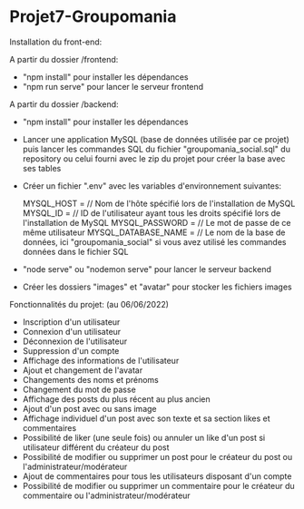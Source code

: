 # Projet7-Groupomania

Installation du front-end:

A partir du dossier /frontend:
- "npm install" pour installer les dépendances
- "npm run serve" pour lancer le serveur frontend

A partir du dossier /backend:
- "npm install" pour installer les dépendances
- Lancer une application MySQL (base de données utilisée par ce projet) puis lancer les commandes SQL du fichier "groupomania_social.sql"
  du repository ou celui fourni avec le zip du projet pour créer la base avec ses tables
- Créer un fichier ".env" avec les variables d'environnement suivantes:
 
  MYSQL_HOST = // Nom de l'hôte spécifié lors de l'installation de MySQL
  MYSQL_ID = // ID de l'utilisateur ayant tous les droits spécifié lors de l'installation de MySQL
  MYSQL_PASSWORD = // Le mot de passe de ce même utilisateur
  MYSQL_DATABASE_NAME = // Le nom de la base de données, ici "groupomania_social" si vous avez utilisé 
  les commandes données dans le fichier SQL
  
- "node serve" ou "nodemon serve" pour lancer le serveur backend
- Créer les dossiers "images" et "avatar" pour stocker les fichiers images

Fonctionnalités du projet: (au 06/06/2022)
- Inscription d'un utilisateur
- Connexion d'un utilisateur
- Déconnexion de l'utilisateur
- Suppression d'un compte
- Affichage des informations de l'utilisateur
- Ajout et changement de l'avatar
- Changements des noms et prénoms
- Changement du mot de passe
- Affichage des posts du plus récent au plus ancien
- Ajout d'un post avec ou sans image
- Affichage individuel d'un post avec son texte et sa section likes et commentaires
- Possibilité de liker (une seule fois) ou annuler un like d'un post si utilisateur différent du créateur du post
- Possibilité de modifier ou supprimer un post pour le créateur du post ou l'administrateur/modérateur
- Ajout de commentaires pour tous les utilisateurs disposant d'un compte
- Possibilité de modifier ou supprimer un commentaire pour le créateur du commentaire ou l'administrateur/modérateur
